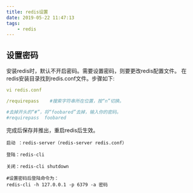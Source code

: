 ```yaml
---
title: redis设置
date: 2019-05-22 11:47:13
tags: 
    - redis
---
```


## 设置密码
安装redis时，默认不开启密码。需要设置密码，则要更改redis配置文件。
在redis安装目录找到redis.conf文件。步骤如下:
```yaml
vi redis.conf

/requirepass    #搜索字符串所在位置，按“n”切换。

#去掉开头的“#”，将“foobared”去掉，输入你的密码。
#requirepass  foobared   
```
完成后保存并推出，重启redis后生效。
```ejs
启动 ：redis-server（redis-server redis.conf）

登陆：redis-cli

关闭：redis-cli shutdown

#设置密码后登陆命令为：
redis-cli -h 127.0.0.1 -p 6379 -a 密码
```
